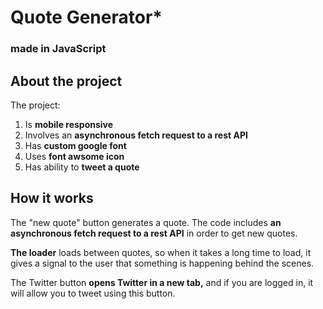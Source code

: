 # **Quote Generator***
### made in JavaScript

## **About the project**

The project:
1. Is **mobile responsive**
2. Involves an **asynchronous fetch request to a rest API** 
3. Has **custom google font** 
4. Uses **font awsome icon**
5. Has ability to **tweet a quote**
 
## **How it works**

The "new quote" button generates a quote. The code includes **an asynchronous fetch request to a rest API** in order to get new quotes.

**The loader** loads between quotes, so when it takes a long time to load, it gives a signal to the user that something is happening behind the scenes.

The Twitter button **opens Twitter in a new tab,** and if you are logged in, it will allow you to tweet using this button.

